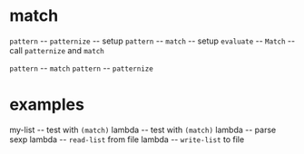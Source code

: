 # match

`pattern` -- `patternize` -- setup
`pattern` -- `match` -- setup
`evaluate` -- `Match` -- call `patternize` and `match`

`pattern` -- `match`
`pattern` -- `patternize`

# examples

my-list -- test with `(match)`
lambda -- test with `(match)`
lambda -- parse sexp
lambda -- `read-list` from file
lambda -- `write-list` to file
